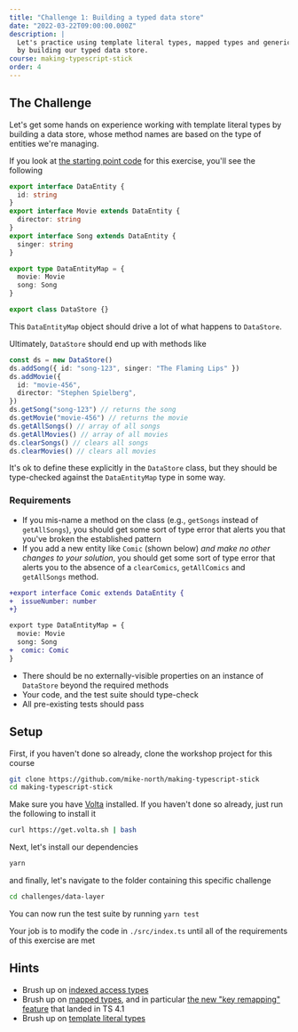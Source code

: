 ```yaml
---
title: "Challenge 1: Building a typed data store"
date: "2022-03-22T09:00:00.000Z"
description: |
  Let's practice using template literal types, mapped types and generics
  by building our typed data store.
course: making-typescript-stick
order: 4
---
```


## The Challenge

Let's get some hands on experience working with template literal types by building a
data store, whose method names are based on the type of entities we're managing.

If you look at [the starting point code](https://github.com/mike-north/making-typescript-stick/blob/ede0b030f21eda4caaa293cf7c4a605281cee72d/challenges/data-layer/src/index.ts) for this exercise, you'll
see the following

```ts twoslash {11-14}
export interface DataEntity {
  id: string
}
export interface Movie extends DataEntity {
  director: string
}
export interface Song extends DataEntity {
  singer: string
}

export type DataEntityMap = {
  movie: Movie
  song: Song
}

export class DataStore {}
```

This `DataEntityMap` object should drive a lot of what happens to `DataStore`.

Ultimately, `DataStore` should end up with methods like

```ts
const ds = new DataStore()
ds.addSong({ id: "song-123", singer: "The Flaming Lips" })
ds.addMovie({
  id: "movie-456",
  director: "Stephen Spielberg",
})
ds.getSong("song-123") // returns the song
ds.getMovie("movie-456") // returns the movie
ds.getAllSongs() // array of all songs
ds.getAllMovies() // array of all movies
ds.clearSongs() // clears all songs
ds.clearMovies() // clears all movies
```

It's ok to define these explicitly in the `DataStore` class, but they should be
type-checked against the `DataEntityMap` type in some way.

### Requirements

- If you mis-name a method on the class (e.g., `getSongs` instead of `getAllSongs`), you should
  get some sort of type error that alerts you that you've broken the established pattern
- If you add a new entity like `Comic` (shown below) _and make no other changes to your solution_,
  you should get some sort of type error that alerts you to the absence of a `clearComics`,
  `getAllComics` and `getAllSongs` method.

```diff
+export interface Comic extends DataEntity {
+  issueNumber: number
+}

export type DataEntityMap = {
  movie: Movie
  song: Song
+  comic: Comic
}
```

- There should be no externally-visible properties on an instance of `DataStore` beyond the required methods
- Your code, and the test suite should type-check
- All pre-existing tests should pass

## Setup

First, if you haven't done so already, clone the workshop project
for this course

```sh
git clone https://github.com/mike-north/making-typescript-stick
cd making-typescript-stick
```

Make sure you have [Volta](https://volta.sh/) installed. If you haven't
done so already, just run the following to install it

```sh
curl https://get.volta.sh | bash
```

Next, let's install our dependencies

```sh
yarn
```

and finally, let's navigate to the folder containing this specific challenge

```sh
cd challenges/data-layer
```

You can now run the test suite by running `yarn test`

Your job is to modify the code in `./src/index.ts` until all of the requirements of this exercise are met

## Hints

- Brush up on [indexed access types](https://www.typescriptlang.org/docs/handbook/2/indexed-access-types.html)
- Brush up on [mapped types](https://www.typescriptlang.org/docs/handbook/2/mapped-types.html), and in particular [the new "key remapping" feature](https://www.typescriptlang.org/docs/handbook/2/mapped-types.html#key-remapping-via-as) that landed in TS 4.1
- Brush up on [template literal types](https://www.typescriptlang.org/docs/handbook/2/template-literal-types.html)

